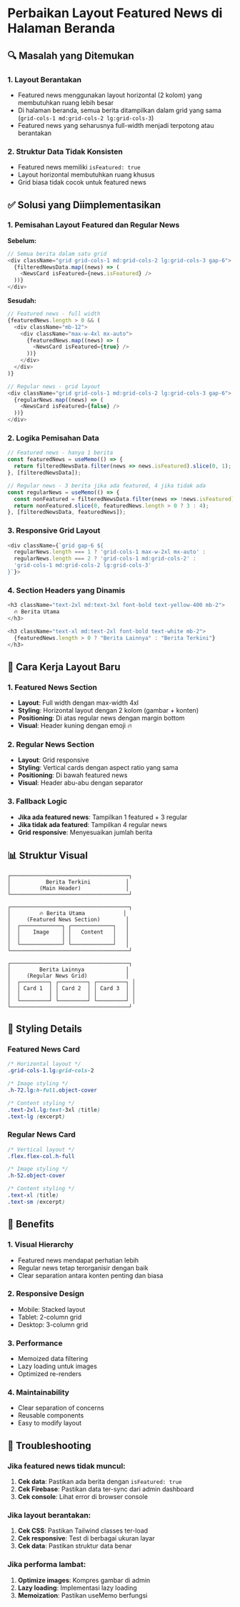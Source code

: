 # Perbaikan Layout Featured News di Halaman Beranda

## 🔍 **Masalah yang Ditemukan**

### 1. **Layout Berantakan**
- Featured news menggunakan layout horizontal (2 kolom) yang membutuhkan ruang lebih besar
- Di halaman beranda, semua berita ditampilkan dalam grid yang sama (`grid-cols-1 md:grid-cols-2 lg:grid-cols-3`)
- Featured news yang seharusnya full-width menjadi terpotong atau berantakan

### 2. **Struktur Data Tidak Konsisten**
- Featured news memiliki `isFeatured: true`
- Layout horizontal membutuhkan ruang khusus
- Grid biasa tidak cocok untuk featured news

## ✅ **Solusi yang Diimplementasikan**

### 1. **Pemisahan Layout Featured dan Regular News**

**Sebelum:**
```typescript
// Semua berita dalam satu grid
<div className="grid grid-cols-1 md:grid-cols-2 lg:grid-cols-3 gap-6">
  {filteredNewsData.map((news) => (
    <NewsCard isFeatured={news.isFeatured} />
  ))}
</div>
```

**Sesudah:**
```typescript
// Featured news - full width
{featuredNews.length > 0 && (
  <div className="mb-12">
    <div className="max-w-4xl mx-auto">
      {featuredNews.map((news) => (
        <NewsCard isFeatured={true} />
      ))}
    </div>
  </div>
)}

// Regular news - grid layout
<div className="grid grid-cols-1 md:grid-cols-2 lg:grid-cols-3 gap-6">
  {regularNews.map((news) => (
    <NewsCard isFeatured={false} />
  ))}
</div>
```

### 2. **Logika Pemisahan Data**

```typescript
// Featured news - hanya 1 berita
const featuredNews = useMemo(() => {
  return filteredNewsData.filter(news => news.isFeatured).slice(0, 1);
}, [filteredNewsData]);

// Regular news - 3 berita jika ada featured, 4 jika tidak ada
const regularNews = useMemo(() => {
  const nonFeatured = filteredNewsData.filter(news => !news.isFeatured);
  return nonFeatured.slice(0, featuredNews.length > 0 ? 3 : 4);
}, [filteredNewsData, featuredNews]);
```

### 3. **Responsive Grid Layout**

```typescript
<div className={`grid gap-6 ${
  regularNews.length === 1 ? 'grid-cols-1 max-w-2xl mx-auto' :
  regularNews.length === 2 ? 'grid-cols-1 md:grid-cols-2' :
  'grid-cols-1 md:grid-cols-2 lg:grid-cols-3'
}`}>
```

### 4. **Section Headers yang Dinamis**

```typescript
<h3 className="text-2xl md:text-3xl font-bold text-yellow-400 mb-2">
  🔥 Berita Utama
</h3>

<h3 className="text-xl md:text-2xl font-bold text-white mb-2">
  {featuredNews.length > 0 ? "Berita Lainnya" : "Berita Terkini"}
</h3>
```

## 🔧 **Cara Kerja Layout Baru**

### 1. **Featured News Section**
- **Layout**: Full width dengan max-width 4xl
- **Styling**: Horizontal layout dengan 2 kolom (gambar + konten)
- **Positioning**: Di atas regular news dengan margin bottom
- **Visual**: Header kuning dengan emoji 🔥

### 2. **Regular News Section**
- **Layout**: Grid responsive
- **Styling**: Vertical cards dengan aspect ratio yang sama
- **Positioning**: Di bawah featured news
- **Visual**: Header abu-abu dengan separator

### 3. **Fallback Logic**
- **Jika ada featured news**: Tampilkan 1 featured + 3 regular
- **Jika tidak ada featured**: Tampilkan 4 regular news
- **Grid responsive**: Menyesuaikan jumlah berita

## 📊 **Struktur Visual**

```
┌─────────────────────────────────────┐
│           Berita Terkini           │
│         (Main Header)              │
└─────────────────────────────────────┘

┌─────────────────────────────────────┐
│         🔥 Berita Utama            │
│     (Featured News Section)        │
│  ┌─────────────┐ ┌─────────────┐   │
│  │    Image    │ │   Content   │   │
│  │             │ │             │   │
│  └─────────────┘ └─────────────┘   │
└─────────────────────────────────────┘

┌─────────────────────────────────────┐
│         Berita Lainnya             │
│     (Regular News Grid)            │
│  ┌─────────┐ ┌─────────┐ ┌─────────┐ │
│  │ Card 1  │ │ Card 2  │ │ Card 3  │ │
│  │         │ │         │ │         │ │
│  └─────────┘ └─────────┘ └─────────┘ │
└─────────────────────────────────────┘
```

## 🎨 **Styling Details**

### Featured News Card
```css
/* Horizontal layout */
.grid-cols-1.lg:grid-cols-2

/* Image styling */
.h-72.lg:h-full.object-cover

/* Content styling */
.text-2xl.lg:text-3xl (title)
.text-lg (excerpt)
```

### Regular News Card
```css
/* Vertical layout */
.flex.flex-col.h-full

/* Image styling */
.h-52.object-cover

/* Content styling */
.text-xl (title)
.text-sm (excerpt)
```

## 🚀 **Benefits**

### 1. **Visual Hierarchy**
- Featured news mendapat perhatian lebih
- Regular news tetap terorganisir dengan baik
- Clear separation antara konten penting dan biasa

### 2. **Responsive Design**
- Mobile: Stacked layout
- Tablet: 2-column grid
- Desktop: 3-column grid

### 3. **Performance**
- Memoized data filtering
- Lazy loading untuk images
- Optimized re-renders

### 4. **Maintainability**
- Clear separation of concerns
- Reusable components
- Easy to modify layout

## 🐛 **Troubleshooting**

### Jika featured news tidak muncul:
1. **Cek data**: Pastikan ada berita dengan `isFeatured: true`
2. **Cek Firebase**: Pastikan data ter-sync dari admin dashboard
3. **Cek console**: Lihat error di browser console

### Jika layout berantakan:
1. **Cek CSS**: Pastikan Tailwind classes ter-load
2. **Cek responsive**: Test di berbagai ukuran layar
3. **Cek data**: Pastikan struktur data benar

### Jika performa lambat:
1. **Optimize images**: Kompres gambar di admin
2. **Lazy loading**: Implementasi lazy loading
3. **Memoization**: Pastikan useMemo berfungsi 